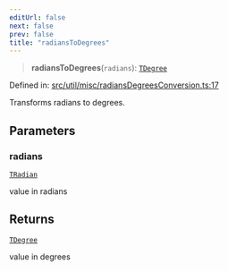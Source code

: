 ```yaml
---
editUrl: false
next: false
prev: false
title: "radiansToDegrees"
---
```


> **radiansToDegrees**(`radians`): [`TDegree`](/api/type-aliases/tdegree/)

Defined in: [src/util/misc/radiansDegreesConversion.ts:17](https://github.com/fabricjs/fabric.js/blob/fea1b29b7495d9634e300bd4bfa43de097745805/src/util/misc/radiansDegreesConversion.ts#L17)

Transforms radians to degrees.

## Parameters

### radians

[`TRadian`](/api/type-aliases/tradian/)

value in radians

## Returns

[`TDegree`](/api/type-aliases/tdegree/)

value in degrees
